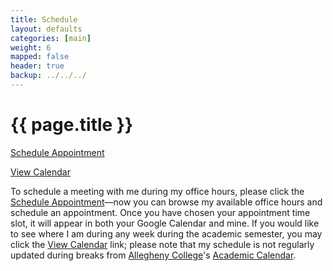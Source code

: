```yaml
---
title: Schedule 
layout: defaults
categories: [main]
weight: 6
mapped: false
header: true
backup: ../../../
---
```


# {{ page.title }}

<div class="row">

<div class="col-xs-6 center-xy">
<i class="fa fa-bell-o fa-4x"></i><p></p>
<a class="major" href = "https://www.google.com/calendar/selfsched?sstoken=UU9NbDBvclJCQjlQfGRlZmF1bHR8YTlkNzM1MzFiMTUxNDhhYTc2ZDI2MDhmM2ZiZWJjZGE">Schedule Appointment</a>
</div>

<div class="col-xs-6 center-xy">
<i class="fa fa-calendar-o fa-4x"></i><p></p>
<a class="major" href = "http://www.google.com/calendar/embed?src=gkapfham%40allegheny.edu&ctz=America/New_York">View Calendar</a>
</div>

<div class="col-xs-12 bottom-pad">
</div>

To schedule a meeting with me during my office hours, please click the <a href =
"https://www.google.com/calendar/selfsched?sstoken=UU9NbDBvclJCQjlQfGRlZmF1bHR8YTlkNzM1MzFiMTUxNDhhYTc2ZDI2MDhmM2ZiZWJjZGE">Schedule
Appointment</a>&mdash;now you can browse my available office hours and schedule an appointment.  Once you have chosen
your appointment time slot, it will appear in both your Google Calendar and mine.  If you would like to see where I am
during any week during the academic semester, you may click the <a href =
"http://www.google.com/calendar/embed?src=gkapfham%40allegheny.edu&ctz=America/New_York">View Calendar</a> link; please
note that my schedule is not regularly updated during breaks from <a href = "http://www.allegheny.edu">Allegheny
College</a>'s <a href = "http://sites.allegheny.edu/dean/academic-calendar/">Academic Calendar</a>. 

</div>



